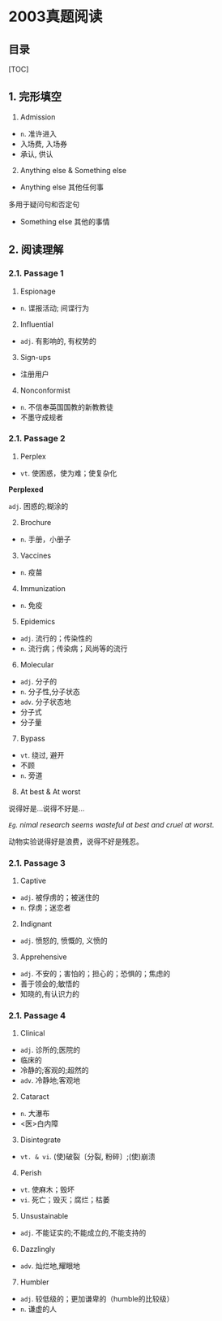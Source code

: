 2003真题阅读
===

目录
---

[TOC]

## 1. 完形填空

1. Admission

- `n`. 准许进入
- 入场费, 入场券
- 承认, 供认

2. Anything else & Something else

- Anything else 其他任何事

多用于疑问句和否定句

- Something else 其他的事情

## 2. 阅读理解

### 2.1. Passage 1

1. Espionage

- `n`. 谍报活动; 间谍行为

2. Influential

- `adj`. 有影响的, 有权势的

3. Sign-ups

- 注册用户

4. Nonconformist

- `n`. 不信奉英国国教的新教教徒
- 不墨守成规者

### 2.1. Passage 2

1. Perplex

- `vt`. 使困惑，使为难；使复杂化

**Perplexed**

`adj`. 困惑的;糊涂的

2. Brochure

- `n`. 手册，小册子

3. Vaccines

- `n`. 疫苗

4. Immunization

- `n`. 免疫

5. Epidemics

- `adj`. 流行的；传染性的
- `n`. 流行病；传染病；风尚等的流行

6. Molecular

- `adj`. 分子的
- `n`. 分子性,分子状态
- `adv`. 分子状态地
- 分子式
- 分子量

7. Bypass

- `vt`. 绕过, 避开
- 不顾
- `n`. 旁道

8. At best & At worst

说得好是...说得不好是...

_`Eg`. nimal research seems wasteful at best and cruel at worst._

动物实验说得好是浪费，说得不好是残忍。

### 2.1. Passage 3

1. Captive

- `adj`. 被俘虏的；被迷住的
- `n`. 俘虏；迷恋者

2. Indignant

- `adj`. 愤怒的, 愤慨的, 义愤的

3. Apprehensive

- `adj`. 不安的；害怕的；担心的；恐惧的；焦虑的
- 善于领会的;敏悟的
- 知晓的,有认识力的

### 2.1. Passage 4

1. Clinical

- `adj`. 诊所的;医院的
- 临床的
- 冷静的;客观的;超然的
- `adv`. 冷静地;客观地

2. Cataract

- `n`. 大瀑布
- <医>白内障

3. Disintegrate

- `vt. & vi`. (使)破裂〔分裂, 粉碎〕;(使)崩溃

4. Perish

- `vt`. 使麻木；毁坏
- `vi`. 死亡；毁灭；腐烂；枯萎

5. Unsustainable

- `adj`. 不能证实的;不能成立的,不能支持的

6. Dazzlingly

- `adv`. 灿烂地,耀眼地

7. Humbler

- `adj`. 较低级的；更加谦卑的（humble的比较级）
- `n`. 谦虚的人
